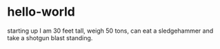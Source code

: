# hello-world
starting up
I am 30 feet tall, weigh 50 tons, can eat a sledgehammer and take a shotgun blast standing.
